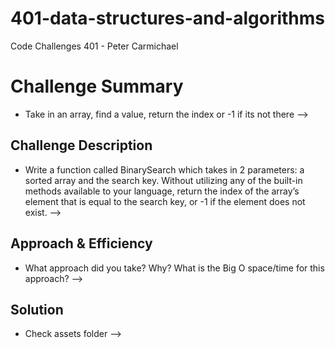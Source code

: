# 401-data-structures-and-algorithms
Code Challenges 401 - Peter Carmichael

# Challenge Summary
- Take in an array, find a value, return the index or -1 if its not there -->

## Challenge Description
- Write a function called BinarySearch which takes in 2 parameters: a sorted array and the search key. Without utilizing any of the built-in methods available to your language, return the index of the array’s element that is equal to the search key, or -1 if the element does not exist. -->

## Approach & Efficiency
- What approach did you take? Why? What is the Big O space/time for this approach? -->

## Solution
- Check assets folder -->
